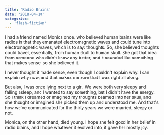 ```yaml
---
title: 'Radio Brains'
date: '2018-04-18'
categories:
  - 'flash-fiction'
---
```


I had a friend named Monica once, who believed human brains were like radios in
that they emanated electromagnetic waves and could tune into electromagnetic
waves, which is to say: thoughts. So, she believed thoughts could travel,
essentially, from human skull to human skull. She got that idea from someone who
didn't know any better, and it sounded like something that makes sense, so she
believed it.

<!-- truncate -->


I never thought it made sense, even though I couldn't explain why. I can explain
why now, and that makes me sure that I was right all along.

But also, I was once lying next to a girl. We were both very sleepy and falling
asleep, and I wanted to say something, but I didn't have the energy. So I think
I dreamed or imagined my thoughts beamed into her skull, and she thought or
imagined she picked them up and understood me. And that's how we've communicated
for the thirty years we were married, sleepy or not.

Monica, on the other hand, died young. I hope she felt good in her belief in
radio brains, and I hope whatever it evolved into, it gave her mostly joy.

